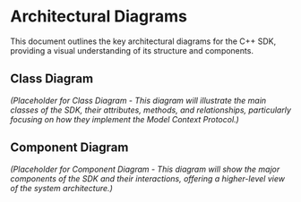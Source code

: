 # Architectural Diagrams

This document outlines the key architectural diagrams for the C++ SDK, providing a visual understanding of its structure and components.

## Class Diagram

*(Placeholder for Class Diagram - This diagram will illustrate the main classes of the SDK, their attributes, methods, and relationships, particularly focusing on how they implement the Model Context Protocol.)*

## Component Diagram

*(Placeholder for Component Diagram - This diagram will show the major components of the SDK and their interactions, offering a higher-level view of the system architecture.)* 